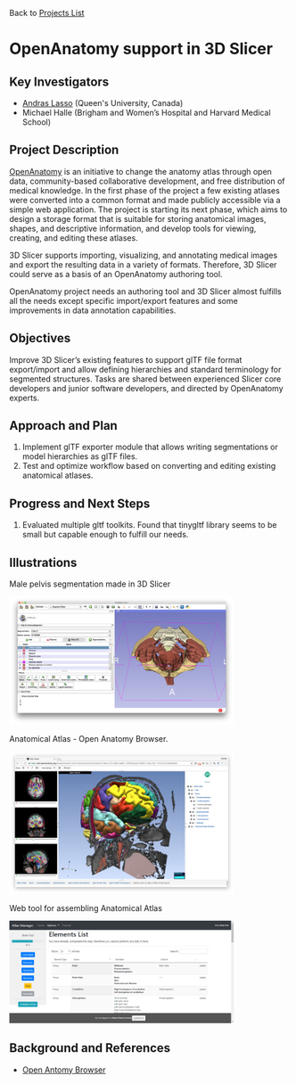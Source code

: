 Back to [Projects List](../../README.md#ProjectsList)

# OpenAnatomy support in 3D Slicer

## Key Investigators

- [Andras Lasso](http://perk.cs.queensu.ca/users/lasso) (Queen's University, Canada)
- Michael Halle (Brigham and Women’s Hospital and Harvard Medical School)

## Project Description

[OpenAnatomy](https://www.openanatomy.org/) is an initiative to change the anatomy atlas through open data, community-based collaborative development, and free distribution of medical knowledge. In the first phase of the project a few existing atlases were converted into a common format and made publicly accessible via a simple web application. The project is starting its next phase, which aims to design a storage format that is suitable for storing anatomical images, shapes, and descriptive information, and develop tools for viewing, creating, and editing these atlases.

3D Slicer supports importing, visualizing, and annotating medical images and export the resulting data in a variety of formats. Therefore, 3D Slicer could serve as a basis of an OpenAnatomy authoring tool.

OpenAnatomy project needs an authoring tool and 3D Slicer almost fulfills all the needs except specific import/export features and some improvements in data annotation capabilities.

## Objectives

Improve 3D Slicer’s existing features to support glTF file format export/import and allow defining hierarchies and standard terminology for segmented structures. Tasks are shared between experienced Slicer core developers and junior software developers, and directed by OpenAnatomy experts.


## Approach and Plan

1. Implement glTF exporter module that allows writing segmentations or model hierarchies as glTF files.
1. Test and optimize workflow based on converting and editing existing anatomical atlases.

## Progress and Next Steps

1. Evaluated multiple gltf toolkits. Found that tinygltf library seems to be small but capable enough to fulfill our needs.

## Illustrations

Male pelvis segmentation made in 3D Slicer

<img src="../../../PW28_2018_GranCanaria/Projects/AtlasDevelopmentForEducation/PELVIS.png" width="80%">

Anatomical Atlas - Open Anatomy Browser.

<img src="../../../PW28_2018_GranCanaria/Projects/AtlasDevelopmentForEducation/oabrowser.jpg" width="80%">

Web tool for assembling Anatomical Atlas

<img src="../../../PW28_2018_GranCanaria/Projects/AtlasDevelopmentForEducation/tool.jpg" width="80%">

## Background and References

+ [Open Antomy Browser](https://www.openanatomy.org/)
